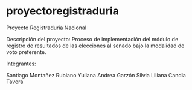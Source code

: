 # proyectoregistraduria
Proyecto Registraduría Nacional

Descripción del proyecto: Proceso de implementación del módulo de registro de resultados de las elecciones al senado bajo la modalidad de voto preferente.

Integrantes:

Santiago Montañez Rubiano Yuliana Andrea Garzón Silvia Liliana Candia Tavera
